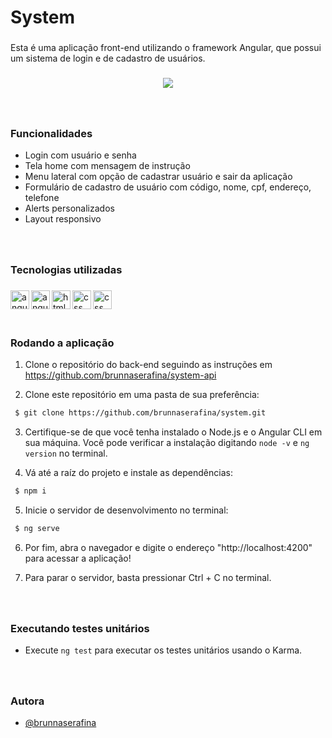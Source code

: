 
<h1 align="left">System</h1>

###

<p align="left">Esta é uma aplicação front-end utilizando o framework Angular, que possui um sistema de login e de cadastro de usuários.</p>

###

<div align="center"> 

<img src="https://github.com/brunnaserafina/system/assets/106851605/2322aebc-112c-4312-bed6-12d0403dd461" />

</div> 

###

<br clear="both">

### Funcionalidades

- Login com usuário e senha
- Tela home com mensagem de instrução
- Menu lateral com opção de cadastrar usuário e sair da aplicação
- Formulário de cadastro de usuário com código, nome, cpf, endereço, telefone
- Alerts personalizados
- Layout responsivo

###

<br />

### Tecnologias utilizadas

###
  <img align="left" alt="angular" height="30px" src="https://img.shields.io/badge/angular-%23DD0031.svg?style=for-the-badge&logo=angular&logoColor=white" />
  <img align="left" alt="angular" height="30px" src="https://img.shields.io/badge/typescript-%23007ACC.svg?style=for-the-badge&logo=typescript&logoColor=white" />
  <img align="left" alt="html" height="30px" src="https://img.shields.io/badge/html5-%23E34F26.svg?style=for-the-badge&logo=html5&logoColor=white" />
  <img align="left" alt="css" height="30px" src="https://img.shields.io/badge/css3-%231572B6.svg?style=for-the-badge&logo=css3&logoColor=white" />
  <img align="left" alt="css" height="30px" src="https://img.shields.io/badge/Bootstrap-563D7C?style=for-the-badge&logo=bootstrap&logoColor=white" />
  


###

<br />
<br />
<br />

### Rodando a aplicação

1. Clone o repositório do back-end seguindo as instruções em https://github.com/brunnaserafina/system-api

2. Clone este repositório em uma pasta de sua preferência:

```bash
 $ git clone https://github.com/brunnaserafina/system.git
```
3. Certifique-se de que você tenha instalado o Node.js e o Angular CLI em sua máquina. Você pode verificar a instalação digitando ```node -v``` e ```ng version``` no terminal.

4. Vá até a raíz do projeto e instale as dependências:
```bash
 $ npm i
```
5. Inicie o servidor de desenvolvimento no terminal:
```bash
 $ ng serve
```
6. Por fim, abra o navegador e digite o endereço "http://localhost:4200" para acessar a aplicação!

7. Para parar o servidor, basta pressionar Ctrl + C no terminal.

###
<br />

### Executando testes unitários
- Execute ```ng test``` para executar os testes unitários usando o Karma.

###
<br />

### Autora

- [@brunnaserafina](https://www.github.com/brunnaserafina)
